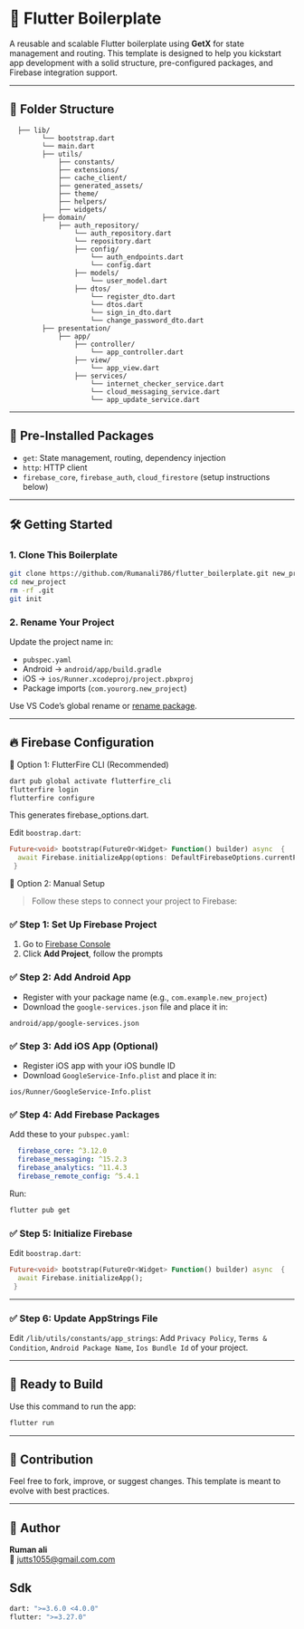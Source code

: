 
# 🚀 Flutter Boilerplate

A reusable and scalable Flutter boilerplate using **GetX** for state management and routing. This template is designed to help you kickstart app development with a solid structure, pre-configured packages, and Firebase integration support.

---

## 📁 Folder Structure

```
  ├── lib/
        └── bootstrap.dart
        └── main.dart
        ├── utils/
            ├── constants/
            ├── extensions/
            ├── cache_client/
            ├── generated_assets/
            ├── theme/
            ├── helpers/
            ├── widgets/
        ├── domain/
            ├── auth_repository/
                └── auth_repository.dart
                └── repository.dart
                ├── config/
                    └── auth_endpoints.dart
                    └── config.dart
                ├── models/
                    └── user_model.dart
                ├── dtos/
                    └── register_dto.dart
                    └── dtos.dart
                    └── sign_in_dto.dart
                    └── change_password_dto.dart
        ├── presentation/
            ├── app/
                ├── controller/
                    └── app_controller.dart
                ├── view/
                    └── app_view.dart
                ├── services/
                    └── internet_checker_service.dart
                    └── cloud_messaging_service.dart
                    └── app_update_service.dart
```

---

## 🧰 Pre-Installed Packages

- `get`: State management, routing, dependency injection
- `http`: HTTP client
- `firebase_core`, `firebase_auth`, `cloud_firestore` (setup instructions below)

---

## 🛠️ Getting Started

### 1. Clone This Boilerplate

```bash
git clone https://github.com/Rumanali786/flutter_boilerplate.git new_project
cd new_project
rm -rf .git
git init
```

### 2. Rename Your Project

Update the project name in:

- `pubspec.yaml`
- Android → `android/app/build.gradle`
- iOS → `ios/Runner.xcodeproj/project.pbxproj`
- Package imports (`com.yourorg.new_project`)

Use VS Code’s global rename or [rename package](https://pub.dev/packages/rename).

---

## 🔥 Firebase Configuration

🔹 Option 1: FlutterFire CLI (Recommended)
```bash
dart pub global activate flutterfire_cli
flutterfire login
flutterfire configure
```

This generates firebase_options.dart.


Edit `boostrap.dart`:

```dart
Future<void> bootstrap(FutureOr<Widget> Function() builder) async  { 
  await Firebase.initializeApp(options: DefaultFirebaseOptions.currentPlatform);
 }
```


🔹 Option 2: Manual Setup
> Follow these steps to connect your project to Firebase:

### ✅ Step 1: Set Up Firebase Project

1. Go to [Firebase Console](https://console.firebase.google.com/)
2. Click **Add Project**, follow the prompts

### ✅ Step 2: Add Android App

- Register with your package name (e.g., `com.example.new_project`)
- Download the `google-services.json` file and place it in:

```
android/app/google-services.json
```

### ✅ Step 3: Add iOS App (Optional)

- Register iOS app with your iOS bundle ID
- Download `GoogleService-Info.plist` and place it in:

```
ios/Runner/GoogleService-Info.plist
```

### ✅ Step 4: Add Firebase Packages

Add these to your `pubspec.yaml`:

```yaml
  firebase_core: ^3.12.0
  firebase_messaging: ^15.2.3
  firebase_analytics: ^11.4.3
  firebase_remote_config: ^5.4.1
```

Run:

```bash
flutter pub get
```

### ✅ Step 5: Initialize Firebase

Edit `boostrap.dart`:

```dart
Future<void> bootstrap(FutureOr<Widget> Function() builder) async  { 
  await Firebase.initializeApp();
 }
```

---


### ✅ Step 6: Update AppStrings File


Edit `/lib/utils/constants/app_strings`:
Add `Privacy Policy`, `Terms & Condition`, `Android Package Name`, `Ios Bundle Id` of your project.


---

## 🧪 Ready to Build

Use this command to run the app:

```bash
flutter run
```

---

## 🤝 Contribution

Feel free to fork, improve, or suggest changes. This template is meant to evolve with best practices.

---

## 👤 Author

**Ruman ali**  
📧 jutts1055@gmail.com.com  


## Sdk
```bash
dart: ">=3.6.0 <4.0.0"
flutter: ">=3.27.0"
```

[//]: # (🌐 [yourwebsite.com]&#40;https://yourwebsite.com&#41;)
